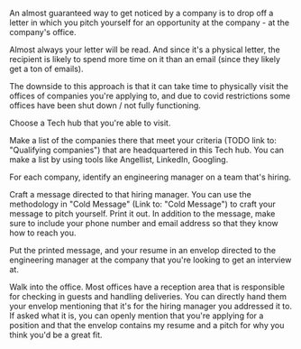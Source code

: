 An almost guaranteed way to get noticed by a company is to drop off a letter in which you pitch yourself for an opportunity at the company - at the company's office.

Almost always your letter will be read. And since it's a physical letter, the recipient is likely to spend more time on it than an email (since they likely get a ton of emails).

The downside to this approach is that it can take time to physically visit the offices of companies you're applying to, and due to covid restrictions some offices have been shut down / not fully functioning. 

Choose a Tech hub that you're able to visit.

Make a list of the companies there that meet your criteria (TODO link to: "Qualifying companies") that are headquartered in this Tech hub. You can make a list by using tools like Angellist, LinkedIn, Googling.

For each company, identify an engineering manager on a team that's hiring.

Craft a message directed to that hiring manager. You can use the methodology in "Cold Message" (Link to: "Cold Message") to craft your message to pitch yourself. Print it out. In addition to the message, make sure to include your phone number and email address so that they know how to reach you.

Put the printed message, and your resume in an envelop directed to the engineering manager at the company that you're looking to get an interview at.

Walk into the office. Most offices have a reception area that is responsible for checking in guests and handling deliveries. You can directly hand them your envelop mentioning that it's for the hiring manager you addressed it to. If asked what it is, you can openly mention that you're applying for a position and that the envelop contains my resume and a pitch for why you think you'd be a great fit. 


